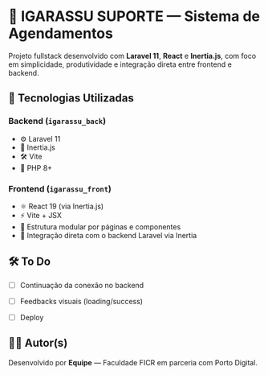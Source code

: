 # 🏡 IGARASSU SUPORTE — Sistema de Agendamentos

Projeto fullstack desenvolvido com **Laravel 11**, **React** e **Inertia.js**, com foco em simplicidade, produtividade e integração direta entre frontend e backend.



## 🚀 Tecnologias Utilizadas

### Backend (`igarassu_back`)

* ⚙️ Laravel 11
* 🧠 Inertia.js
* 🛠️ Vite 
* 🐘 PHP 8+

### Frontend (`igarassu_front`)

* ⚛️ React 19 (via Inertia.js)
* ⚡ Vite + JSX
* 📁 Estrutura modular por páginas e componentes
* 🎯 Integração direta com o backend Laravel via Inertia


## 🛠️ To Do

* [ ] Continuação da conexão no backend
* [ ] Feedbacks visuais (loading/success)
* [ ] Deploy 



## 👨‍💻 Autor(s)

Desenvolvido por **Equipe** — Faculdade FICR em parceria com Porto Digital.

